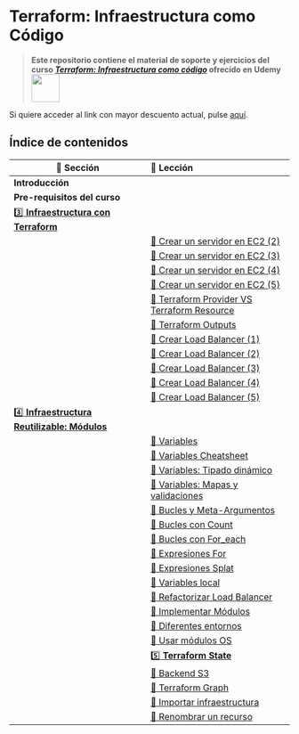 # Terraform: Infraestructura como Código

> **Este repositorio contiene el material de soporte y ejercicios del curso [_Terraform: Infraestructura como código_](https://links.nito.dev/terraform)
> ofrecido en Udemy <img src="https://www.udemy.com/staticx/udemy/images/v7/logo-udemy.svg" width="50">**

Si quiere acceder al link con mayor descuento actual, pulse [aquí](https://links.nito.dev/terraform).


## Índice de contenidos

| :book: Sección | :link: Lección |
| ------- | :------------ |
| **Introducción** |           |
| **Pre-requisitos del curso** | |
| [:three: **Infraestructura con Terraform**](./3-infra-con-terraform) | |
| | [:link: Crear un servidor en EC2 (2)](./3-infra-con-terraform/11-crear-servidor-2) |
| | [:link: Crear un servidor en EC2 (3)](./3-infra-con-terraform/12-crear-servidor-3) |
| | [:link: Crear un servidor en EC2 (4)](./3-infra-con-terraform/13-crear-servidor-4) |
| | [:link: Crear un servidor en EC2 (5)](./3-infra-con-terraform/14-crear-servidor-5) |
| | [:link: Terraform Provider VS Terraform Resource](./3-infra-con-terraform/15-tf-provider-tf-resource) |
| | [:link: Terraform Outputs](./3-infra-con-terraform/20-terraform-outputs) |
| | [:link: Crear Load Balancer (1)](./3-infra-con-terraform/22-load-balancer-1) |
| | [:link: Crear Load Balancer (2)](./3-infra-con-terraform/23-load-balancer-2) |
| | [:link: Crear Load Balancer (3)](./3-infra-con-terraform/24-load-balancer-3) |
| | [:link: Crear Load Balancer (4)](./3-infra-con-terraform/25-load-balancer-4) |
| | [:link: Crear Load Balancer (5)](./3-infra-con-terraform/26-load-balancer-5) |
| [:four: **Infraestructura Reutilizable: Módulos**](./4-infra-reutilizable) | |
| | [:link: Variables](./4-infra-reutilizable/30-variables) |
| | [:link: Variables Cheatsheet](./4-infra-reutilizable/31-variables-cheatsheet) |
| | [:link: Variables: Tipado dinámico](./4-infra-reutilizable/32-tipado-dinamico) |
| | [:link: Variables: Mapas y validaciones](./4-infra-reutilizable/33-mapas-validaciones) |
| | [:link: Bucles y Meta-Argumentos](./4-infra-reutilizable/34-bucles-meta-argumentos) |
| | [:link: Bucles con Count](./4-infra-reutilizable/35-bucles-count) |
| | [:link: Bucles con For_each](./4-infra-reutilizable/36-bucles-foreach) |
| | [:link: Expresiones For](./4-infra-reutilizable/38-expresiones-for) |
| | [:link: Expresiones Splat](./4-infra-reutilizable/39-expresiones-splat) |
| | [:link: Variables local](./4-infra-reutilizable/40-variables-local) |
| | [:link: Refactorizar Load Balancer](./4-infra-reutilizable/41-refactorizar-load-balancer) |
| | [:link: Implementar Módulos](./4-infra-reutilizable/44-implementar-modulos) |
| | [:link: Diferentes entornos](./4-infra-reutilizable/47-diferentes-entornos) |
| | [:link: Usar módulos OS](./4-infra-reutilizable/48-usar-modulos-os) |
| | [:five: **Terraform State**](./5-terraform-state) | |
| | [:link: Backend S3](./5-terraform-state/53-backend-s3) |
| | [:link: Terraform Graph](./5-terraform-state/56-terraform-graph) |
| | [:link: Importar infraestructura](./5-terraform-state/57-importar-infraestructura) |
| | [:link: Renombrar un recurso](./5-terraform-state/58-renombrar-recurso) |
